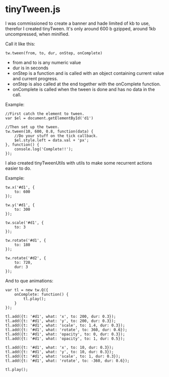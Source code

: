 tinyTween.js
=========

I was commissioned to create a banner and hade limited of kb to use, therefor I created tinyTween.
It's only around 600 b gzipped, around 1kb uncompressed, when minified.

Call it like this:

    tw.tween(from, to, dur, onStep, onComplete)

* from and to is any numeric value
* dur is in seconds
* onStep is a function and is called with an object containing current value and current progress.
* onStep is also called at the end together with the onComplete function.
* onComplete is called when the tween is done and has no data in the call.


Example:

    //First catch the element to tween.
    var $el = document.getElementById('d1')

    //Then set up the tween.
    tw.tween(10, 600, 0.8, function(data) {
        //Do your stuff on the tick callback.
        $el.style.left = data.val + 'px';
    }, function() {
        console.log('Complete!!');
    });


I also created tinyTweenUtils with utils to make some recurrent actions easier to do.

Example:

    tw.x('#d1', {
        to: 600
    });

    tw.y('#d1', {
        to: 300
    });

    tw.scale('#d1', {
        to: 3
    });

    tw.rotate('#d1', {
        to: 180
    });

    tw.rotate('#d2', {
        to: 720,
        dur: 3
    });

And to que animations:

    var tl = new tw.Q({
        onComplete: function() {
            tl.play();
        }
    });

    tl.add({t: '#d1', what: 'x', to: 200, dur: 0.3});
    tl.add({t: '#d1', what: 'y', to: 200, dur: 0.3});
    tl.add({t: '#d1', what: 'scale', to: 1.4, dur: 0.3});
    tl.add({t: '#d1', what: 'rotate', to: 360, dur: 0.6});
    tl.add({t: '#d1', what: 'opacity', to: 0, dur: 0.3});
    tl.add({t: '#d1', what: 'opacity', to: 1, dur: 0.5});

    tl.add({t: '#d1', what: 'x', to: 10, dur: 0.3});
    tl.add({t: '#d1', what: 'y', to: 10, dur: 0.3});
    tl.add({t: '#d1', what: 'scale', to: 1, dur: 0.3});
    tl.add({t: '#d1', what: 'rotate', to: -360, dur: 0.6});

    tl.play();